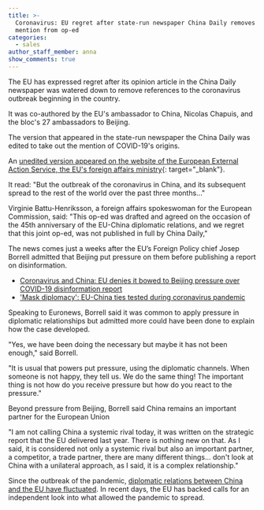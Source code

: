 ```yaml
---
title: >-
  Coronavirus: EU regret after state-run newspaper China Daily removes COVID-19
  mention from op-ed
categories:
  - sales
author_staff_member: anna
show_comments: true
---
```


The EU has expressed regret after its opinion article in the China Daily newspaper was watered down to remove references to the coronavirus outbreak beginning in the country.

It was co-authored by the EU's ambassador to China, Nicolas Chapuis, and the bloc's 27 ambassadors to Beijing.

The version that appeared in the state-run newspaper the China Daily was edited to take out the mention of COVID-19's origins.

An&nbsp;[unedited version appeared on the website of the European External Action Service, the EU's foreign affairs ministry](https://eeas.europa.eu/delegations/china/78510/marking-45-years-eu-china-diplomatic-relations-time-global-crisis_en){: target="_blank"}.

It read: "But the outbreak of the coronavirus in China, and its subsequent spread to the rest of the world over the past three months..."

Virginie Battu-Henriksson, a foreign affairs spokeswoman for the European Commission, said: "This op-ed was drafted and agreed on the occasion of the 45th anniversary of the EU-China diplomatic relations, and we regret that this joint op-ed, was not published in full by China Daily,"

The news comes just a weeks after the EU’s Foreign Policy chief Josep Borrell admitted that Beijing put pressure on them before publishing a report on disinformation.

* [Coronavirus and China: EU denies it bowed to Beijing pressure over COVID-19 disinformation report](https://www.euronews.com/2020/04/27/coronavirus-and-china-eu-denies-it-bowed-to-beijing-pressure-over-covid-19-disinformation)
* ['Mask diplomacy': EU-China ties tested during coronavirus pandemic](https://www.euronews.com/2020/04/02/mask-diplomacy-eu-china-ties-tested-during-coronavirus-pandemic)

Speaking to Euronews, Borrell said it was common to apply pressure in diplomatic relationships but admitted more could have been done to explain how the case developed.

"Yes, we have been doing the necessary but maybe it has not been enough," said Borrell.

"It is usual that powers put pressure, using the diplomatic channels. When someone is not happy, they tell us. We do the same thing\! The important thing is not how do you receive pressure but how do you react to the pressure."

Beyond pressure from Beijing, Borrell said China remains an important partner for the European Union

"I am not calling China a systemic rival today, it was written on the strategic report that the EU delivered last year. There is nothing new on that. As I said, it is considered not only a systemic rival but also an important partner, a competitor, a trade partner, there are many different things... don't look at China with a unilateral approach, as I said, it is a complex relationship."

Since the outbreak of the pandemic,&nbsp;[diplomatic relations between China and the EU have fluctuated](https://www.euronews.com/2020/04/02/mask-diplomacy-eu-china-ties-tested-during-coronavirus-pandemic). In recent days, the EU has backed calls for an independent look into what allowed the pandemic to spread.